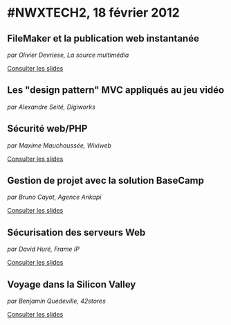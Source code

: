 # #NWXTECH2, 18 février 2012

## FileMaker et la publication web instantanée

*par Olivier Devriese, La source multimédia*

[Consulter les slides](http://fr.slideshare.net/nwx/la-source-multimedia-nwx)

## Les "design pattern" MVC appliqués au jeu vidéo

*par Alexandre Seité, Digiworks*

[](http://fr.slideshare.net/nwx/prsentation-digiworks)

## Sécurité web/PHP

*par Maxime Mauchaussée, Wixiweb*

[Consulter les slides](http://fr.slideshare.net/nwx/securite-web)

## Gestion de projet avec la solution BaseCamp

*par Bruno Cayot, Agence Ankapi*

[Consulter les slides](http://fr.slideshare.net/nwx/nwx-confrence-technique-2-ankapi16022012)

## Sécurisation des serveurs Web

*par David Huré, Frame IP*

[Consulter les slides](http://fr.slideshare.net/nwx/frame-ip-nwx-confrence-technique-2)

## Voyage dans la Silicon Valley

*par Benjamin Quédeville, 42stores*

[Consulter les slides](http://fr.slideshare.net/nwx/conf-tech-nwx)